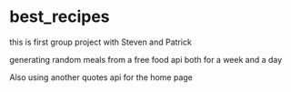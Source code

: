 # best_recipes

this is first group project with Steven and Patrick 

generating random meals from a free food api both for a week and a day

Also using another quotes api for the home page
